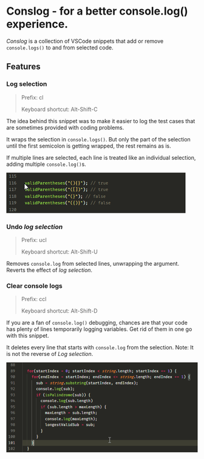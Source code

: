 # Conslog - for a better console.log() experience.

_Conslog_ is a collection of VSCode snippets that add or remove `console.logs()` to and from selected code. 

## Features

### Log selection

> Prefix: cl
>
> Keyboard shortcut: Alt-Shift-C

The idea behind this snippet was to make it easier to log the test cases that are sometimes provided with coding problems.

It wraps the selection in `console.logs()`. But only the part of the selection until the first semicolon is getting wrapped, the rest remains as is. 

If multiple lines are selected, each line is treated like an individual selection, adding multiple `console.log()`s.

![GIF animation showing Conslog at work](https://github.com/mrchrmn/conslog/blob/main/images/conslog11.gif?raw=true)

### Undo _log selection_

> Prefix: ucl
>
> Keyboard shortcut: Alt-Shift-U

Removes `console.log` from selected lines, unwrapping the argument. Reverts the effect of _log selection_.

### Clear console logs

> Prefix: ccl
>
> Keyboard shortcut: Alt-Shift-D

If you are a fan of `console.log()` debugging, chances are that your code has plenty of lines temporarily logging variables. Get rid of them in one go with this snippet. 

It deletes every line that starts with `console.log` from the selection. Note: It is not the reverse of _Log selection_.

![GIF animation showing Conslog at work](https://github.com/mrchrmn/conslog/blob/main/images/conslog12.gif?raw=true)
